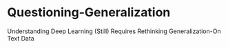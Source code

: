 # Questioning-Generalization
Understanding Deep Learning (Still) Requires Rethinking Generalization-On Text Data
